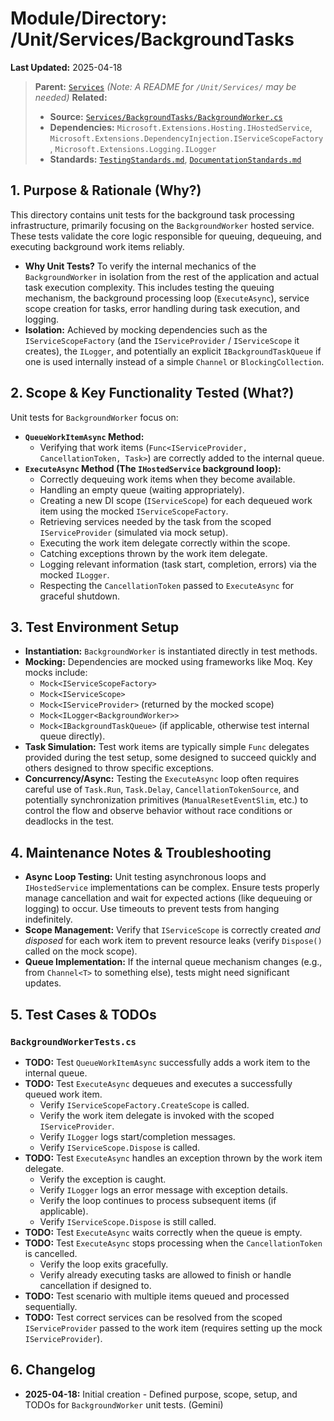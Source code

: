 # Module/Directory: /Unit/Services/BackgroundTasks

**Last Updated:** 2025-04-18

> **Parent:** [`Services`](../README.md)
> *(Note: A README for `/Unit/Services/` may be needed)*
> **Related:**
> * **Source:** [`Services/BackgroundTasks/BackgroundWorker.cs`](../../../../api-server/Services/BackgroundTasks/BackgroundWorker.cs)
> * **Dependencies:** `Microsoft.Extensions.Hosting.IHostedService`, `Microsoft.Extensions.DependencyInjection.IServiceScopeFactory`, `Microsoft.Extensions.Logging.ILogger`
> * **Standards:** [`TestingStandards.md`](../../../../Docs/Standards/TestingStandards.md), [`DocumentationStandards.md`](../../../../Docs/Development/DocumentationStandards.md)

## 1. Purpose & Rationale (Why?)

This directory contains unit tests for the background task processing infrastructure, primarily focusing on the `BackgroundWorker` hosted service. These tests validate the core logic responsible for queuing, dequeuing, and executing background work items reliably.

* **Why Unit Tests?** To verify the internal mechanics of the `BackgroundWorker` in isolation from the rest of the application and actual task execution complexity. This includes testing the queuing mechanism, the background processing loop (`ExecuteAsync`), service scope creation for tasks, error handling during task execution, and logging.
* **Isolation:** Achieved by mocking dependencies such as the `IServiceScopeFactory` (and the `IServiceProvider` / `IServiceScope` it creates), the `ILogger`, and potentially an explicit `IBackgroundTaskQueue` if one is used internally instead of a simple `Channel` or `BlockingCollection`.

## 2. Scope & Key Functionality Tested (What?)

Unit tests for `BackgroundWorker` focus on:

* **`QueueWorkItemAsync` Method:**
    * Verifying that work items (`Func<IServiceProvider, CancellationToken, Task>`) are correctly added to the internal queue.
* **`ExecuteAsync` Method (The `IHostedService` background loop):**
    * Correctly dequeuing work items when they become available.
    * Handling an empty queue (waiting appropriately).
    * Creating a new DI scope (`IServiceScope`) for each dequeued work item using the mocked `IServiceScopeFactory`.
    * Retrieving services needed by the task from the scoped `IServiceProvider` (simulated via mock setup).
    * Executing the work item delegate correctly within the scope.
    * Catching exceptions thrown by the work item delegate.
    * Logging relevant information (task start, completion, errors) via the mocked `ILogger`.
    * Respecting the `CancellationToken` passed to `ExecuteAsync` for graceful shutdown.

## 3. Test Environment Setup

* **Instantiation:** `BackgroundWorker` is instantiated directly in test methods.
* **Mocking:** Dependencies are mocked using frameworks like Moq. Key mocks include:
    * `Mock<IServiceScopeFactory>`
    * `Mock<IServiceScope>`
    * `Mock<IServiceProvider>` (returned by the mocked scope)
    * `Mock<ILogger<BackgroundWorker>>`
    * `Mock<IBackgroundTaskQueue>` (if applicable, otherwise test internal queue directly).
* **Task Simulation:** Test work items are typically simple `Func` delegates provided during the test setup, some designed to succeed quickly and others designed to throw specific exceptions.
* **Concurrency/Async:** Testing the `ExecuteAsync` loop often requires careful use of `Task.Run`, `Task.Delay`, `CancellationTokenSource`, and potentially synchronization primitives (`ManualResetEventSlim`, etc.) to control the flow and observe behavior without race conditions or deadlocks in the test.

## 4. Maintenance Notes & Troubleshooting

* **Async Loop Testing:** Unit testing asynchronous loops and `IHostedService` implementations can be complex. Ensure tests properly manage cancellation and wait for expected actions (like dequeuing or logging) to occur. Use timeouts to prevent tests from hanging indefinitely.
* **Scope Management:** Verify that `IServiceScope` is correctly created *and disposed* for each work item to prevent resource leaks (verify `Dispose()` called on the mock scope).
* **Queue Implementation:** If the internal queue mechanism changes (e.g., from `Channel<T>` to something else), tests might need significant updates.

## 5. Test Cases & TODOs

### `BackgroundWorkerTests.cs`
* **TODO:** Test `QueueWorkItemAsync` successfully adds a work item to the internal queue.
* **TODO:** Test `ExecuteAsync` dequeues and executes a successfully queued work item.
    * Verify `IServiceScopeFactory.CreateScope` is called.
    * Verify the work item delegate is invoked with the scoped `IServiceProvider`.
    * Verify `ILogger` logs start/completion messages.
    * Verify `IServiceScope.Dispose` is called.
* **TODO:** Test `ExecuteAsync` handles an exception thrown by the work item delegate.
    * Verify the exception is caught.
    * Verify `ILogger` logs an error message with exception details.
    * Verify the loop continues to process subsequent items (if applicable).
    * Verify `IServiceScope.Dispose` is still called.
* **TODO:** Test `ExecuteAsync` waits correctly when the queue is empty.
* **TODO:** Test `ExecuteAsync` stops processing when the `CancellationToken` is cancelled.
    * Verify the loop exits gracefully.
    * Verify already executing tasks are allowed to finish or handle cancellation if designed to.
* **TODO:** Test scenario with multiple items queued and processed sequentially.
* **TODO:** Test correct services can be resolved from the scoped `IServiceProvider` passed to the work item (requires setting up the mock `IServiceProvider`).

## 6. Changelog

* **2025-04-18:** Initial creation - Defined purpose, scope, setup, and TODOs for `BackgroundWorker` unit tests. (Gemini)

